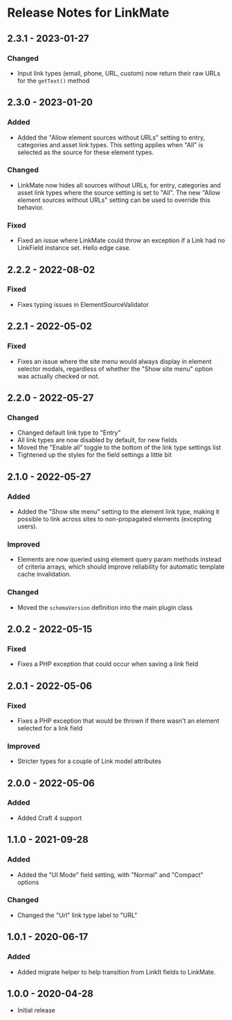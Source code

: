 # Release Notes for LinkMate

## 2.3.1 - 2023-01-27
### Changed
- Input link types (email, phone, URL, custom) now return their raw URLs for the `getText()` method  

## 2.3.0 - 2023-01-20
### Added
- Added the "Allow element sources without URLs" setting to entry, categories and asset link types. This setting applies when "All" is selected as the source for these element types.  
### Changed
- LinkMate now hides all sources without URLs, for entry, categories and asset link types where the source setting is set to "All". The new "Allow element sources without URLs" setting can be used to override this behavior.  
### Fixed
- Fixed an issue where LinkMate could throw an exception if a Link had no LinkField instance set. Hello edge case.

## 2.2.2 - 2022-08-02
### Fixed
- Fixes typing issues in ElementSourceValidator

## 2.2.1 - 2022-05-02
### Fixed
- Fixes an issue where the site menu would always display in element selector modals, regardless of whether the "Show site menu" option was actually checked or not.  

## 2.2.0 - 2022-05-27
### Changed  
- Changed default link type to "Entry"
- All link types are now disabled by default, for new fields
- Moved the "Enable all" toggle to the bottom of the link type settings list  
- Tightened up the styles for the field settings a little bit  

## 2.1.0 - 2022-05-27  
### Added
- Added the "Show site menu" setting to the element link type, making it possible to link across sites to non-propagated elements (excepting users).  

### Improved
- Elements are now queried using element query param methods instead of criteria arrays, which should improve reliability for automatic template cache invalidation.  

### Changed
- Moved the `schemaVersion` definition into the main plugin class  

## 2.0.2 - 2022-05-15
### Fixed
- Fixes a PHP exception that could occur when saving a link field

## 2.0.1 - 2022-05-06

### Fixed
- Fixes a PHP exception that would be thrown if there wasn't an element selected for a link field  

### Improved
- Stricter types for a couple of Link model attributes  

## 2.0.0 - 2022-05-06

### Added  
- Added Craft 4 support

## 1.1.0 - 2021-09-28

### Added  
- Added the "UI Mode" field setting, with "Normal" and "Compact" options  

### Changed
- Changed the "Url" link type label to "URL"

## 1.0.1 - 2020-06-17

### Added
- Added migrate helper to help transition from LinkIt fields to LinkMate.


## 1.0.0 - 2020-04-28
- Initial release
